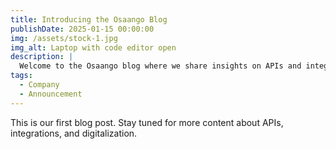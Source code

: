 ```yaml
---
title: Introducing the Osaango Blog
publishDate: 2025-01-15 00:00:00
img: /assets/stock-1.jpg
img_alt: Laptop with code editor open
description: |
  Welcome to the Osaango blog where we share insights on APIs and integrations.
tags:
  - Company
  - Announcement
---
```

This is our first blog post. Stay tuned for more content about APIs, integrations, and digitalization.
